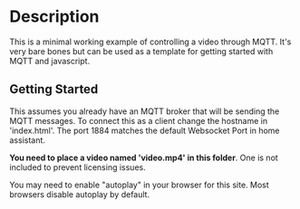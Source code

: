 # Description
This is a minimal working example of controlling a video through MQTT. It's very bare bones but can be used as a template for getting started with MQTT and javascript.

## Getting Started
This assumes you already have an MQTT broker that will be sending the MQTT messages. To connect this as a client change the hostname in 'index.html'. The port 1884 matches the default Websocket Port in home assistant. 

**You need to place a video named 'video.mp4' in this folder**. One is not included to prevent licensing issues.

You may need to enable "autoplay" in your browser for this site. Most browsers disable autoplay by default. 